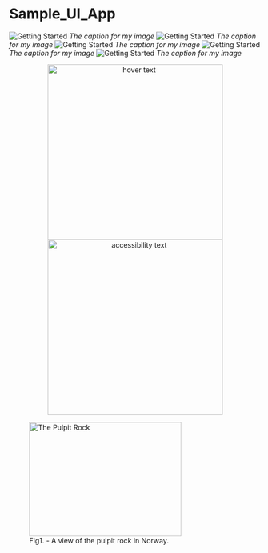 # Sample_UI_App

![Getting Started](./Screens/noStory.jpg)
*The caption for my image*
![Getting Started](./Screens/editProfile.jpg)
*The caption for my image*
![Getting Started](./Screens/storyAdded.jpg)
*The caption for my image*
![Getting Started](./Screens/Story.jpg)
*The caption for my image*
![Getting Started](./Screens/storyViewed.jpg)
*The caption for my image*
<p align="center">
  <img src="your_relative_path_here" width="350" title="hover text">
  <img src="your_relative_path_here_number_2_large_name" width="350" alt="accessibility text">
</p>
<figure>
  <img src="img_pulpit.jpg" alt="The Pulpit Rock" width="304" height="228">
  <figcaption>Fig1. - A view of the pulpit rock in Norway.</figcaption>
</figure>
